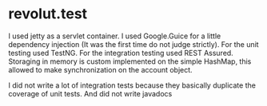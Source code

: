 # revolut.test
I used jetty as a servlet container. 
I used Google.Guice for a little dependency injection (It was the first time do not judge strictly). 
For the unit testing used TestNG. For the integration testing used REST Assured.
Storaging in memory is custom implemented on the simple HashMap, this allowed to make synchronization on the account object.

I did not write a lot of integration tests because they basically duplicate the coverage of unit tests. And did not write javadocs
